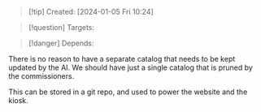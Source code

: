 
>[!tip] Created: [2024-01-05 Fri 10:24]

>[!question] Targets: 

>[!danger] Depends: 

There is no reason to have a separate catalog that needs to be kept updated by the AI.  We should have just a single catalog that is pruned by the commissioners.

This can be stored in a git repo, and used to power the website and the kiosk.
